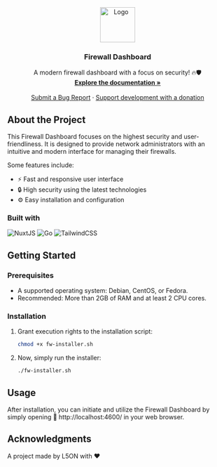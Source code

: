 <div align="center">
  <a href="https://github.com/l50n/Firewall-Dashboard">
    <img src="https://i.ibb.co/tLtz38j/firewall-dashboard-high-resolution-logo-transparent.png" alt="Logo" height="80">
  </a>
  <h3 align="center">Firewall Dashboard</h3>
  <p align="center">
    A modern firewall dashboard with a focus on security! 🔥🛡️
    <br />
    <a href="#"><strong>Explore the documentation »</strong></a>
    <br />
    <br />
    <a href="https://github.com/l50n/Firewall-Dashboard/issues">Submit a Bug Report</a>
    ·
    <a href="https://paypal.me/L5ONdev">Support development with a donation</a>
  </p>
</div>

## About the Project

This Firewall Dashboard focuses on the highest security and user-friendliness. It is designed to provide network administrators with an intuitive and modern interface for managing their firewalls.

Some features include:
* ⚡️ Fast and responsive user interface
* 🔒 High security using the latest technologies
* ⚙️ Easy installation and configuration

### Built with

![NuxtJS](https://img.shields.io/badge/NuxtJS-00C58E?style=for-the-badge&logo=nuxt.js&logoColor=white)
![Go](https://img.shields.io/badge/Go-00ADD8?style=for-the-badge&logo=go&logoColor=white)
![TailwindCSS](https://img.shields.io/badge/TailwindCSS-38B2AC?style=for-the-badge&logo=tailwind-css&logoColor=white)


## Getting Started

### Prerequisites

* A supported operating system: Debian, CentOS, or Fedora.
* Recommended: More than 2GB of RAM and at least 2 CPU cores.

### Installation

1. Grant execution rights to the installation script:
   ```sh
   chmod +x fw-installer.sh
   ```
2. Now, simply run the installer:
   ```sh
   ./fw-installer.sh
   ```

## Usage

After installation, you can initiate and utilize the Firewall Dashboard by simply opening 🔗 http://localhost:4600/ in your web browser.

## Acknowledgments

A project made by L5ON with ❤️
